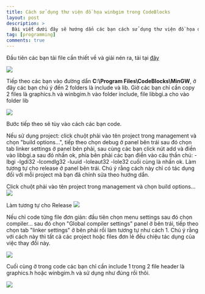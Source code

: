 ```yaml
---
title: Cách sử dụng thư viện đồ họa winbgim trong CodeBlocks
layout: post
description: >
  Bài viết dưới đây sẽ hướng dẩn các bạn cách sử dụng thư viện đồ họa dos winbgim trong codeblocks. Chú ý rằng thư viện đồ họa này hiện tại mới chạy ngon trên windows 32bit, đối với windows 64bit thì hên xui, có tin đồn là không hổ trợ windows 64bit
tag: [programming]
comments: true
---
```


Đầu tiên các bạn tải file cần thiết về và giải nén ra, tải tại [đây](http://1drv.ms/1c6e98t)

![](http://4.bp.blogspot.com/-O64RhyNX0Ms/VV1O3UKq-zI/AAAAAAAABVI/DJ-JG3SAT4Q/s1600/Capture.PNG)

Tiếp theo các bạn vào đường dẩn **C:\Program Files\CodeBlocks\MinGW**, ở đây các bạn chú ý đến 2 folders là include và lib. Giờ các bạn chỉ cần copy 2 files là graphics.h và winbgim.h vào folder include, file libbgi.a cho vào folder lib

![](https://1.bp.blogspot.com/-QZXPAwYKnXA/VV1Qwe5YgII/AAAAAAAABVU/SPrSgwUyuPg/s1600/Capture.PNG)

Bước tiếp theo sẽ tùy vào cách các bạn code.

Nếu sử dụng project: click chuột phải vào tên project trong management và chọn "build options...", tiếp theo chọn debug ở panel bên trái sau đó chọn tab linker settings ở panel bên phải, sau cùng các bạn click nút add và điền vào libbgi.a sau đó nhấn ok, phía bên phải các bạn điền vào câu thần chú: -lbgi -lgdi32 -lcomdlg32 -luuid -loleaut32 -lole32 cuối cùng là nhấn ok. Làm tương tự cho release ở panel bên trái. Chú ý rằng cách này chỉ có tác dụng đối với mỗi project mà bạn đã chỉnh sửa theo hướng dẩn.

Click chuột phải vào tên project trong management và chọn build options...
![](https://3.bp.blogspot.com/-jgLCHv1xrWM/VV1SrCqEOCI/AAAAAAAABVg/qZVefCkiDX0/s1600/Untitled.png)

Làm tương tự cho Release
![](https://2.bp.blogspot.com/-x6yyY2yZ7ng/VV1UCmBBB3I/AAAAAAAABVs/hCnxF1AXhJk/s1600/Capture.PNG)

Nếu chỉ code từng file đơn giản: đầu tiên chọn menu settings sau đó chọn compiler... sau đó chọn "Global compiler settings" panel ở bên trái, tiếp theo chọn tab "linker settings" ở bên phải rồi làm tương tự như cách 1. Chú ý rằng với cách này thì tất cả các project hoặc files đơn lẻ đều chiệu tác dụng của việc thay đổi này.

![](https://2.bp.blogspot.com/-wQ5bGpVfyOw/VV1XEIgbROI/AAAAAAAABV4/zyRar5iBbPk/s1600/Untitled.png)

Cuối cùng ở trong code các bạn chỉ cần include 1 trong 2 file header là graphics.h hoặc winbgim.h và sử dụng như đúng rồi thôi.

![](https://1.bp.blogspot.com/-LDYd-3tZxkc/VV1YDekN2vI/AAAAAAAABWA/FNq9AJcQw-I/s1600/Capture.PNG)